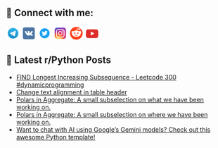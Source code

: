 ## 🔎 Connect with me:
[<img src="https://github.com/bullbesh/bullbesh/blob/main/images/Telegram.png" width="32" height="32" />](https://t.me/bullbesh)
[<img src="https://github.com/bullbesh/bullbesh/blob/main/images/VK.png" width="32" height="32" />](https://vk.com/bullbesh)
[<img src="https://github.com/bullbesh/bullbesh/blob/main/images/Twitter.png" width="32" height="32" />](https://twitter.com/bullbesh1)
[<img src="https://github.com/bullbesh/bullbesh/blob/main/images/Instagram.png" width="32" height="32" />](https://www.instagram.com/bullbesh)
[<img src="https://github.com/bullbesh/bullbesh/blob/main/images/Reddit.png" width="32" height="32" />](https://www.reddit.com/user/bullbesh)
[<img src="https://github.com/bullbesh/bullbesh/blob/main/images/YouTube.png" width="32" height="32" />](https://www.youtube.com/channel/UCtfjRs6uzgq5mfm8S06WTcg)

## 📕 Latest r/Python Posts
<!-- BLOG-POST-LIST:START -->
- [FIND Longest Increasing Subsequence - Leetcode 300 #dynamicprogramming](https://www.reddit.com/r/Python/comments/18z5rmq/find_longest_increasing_subsequence_leetcode_300/)
- [Change text alignment in table header](https://www.reddit.com/r/Python/comments/18z5410/change_text_alignment_in_table_header/)
- [Polars in Aggregate: A small subselection on what we have been working on.](https://www.reddit.com/r/Python/comments/18z2z8x/polars_in_aggregate_a_small_subselection_on_what/)
- [Polars in Aggregate: A small subselection on where we have been working on.](https://www.reddit.com/r/Python/comments/18z2wp7/polars_in_aggregate_a_small_subselection_on_where/)
- [Want to chat with AI using Google’s Gemini models? Check out this awesome Python template!](https://www.reddit.com/r/Python/comments/18z1ur4/want_to_chat_with_ai_using_googles_gemini_models/)
<!-- BLOG-POST-LIST:END -->

